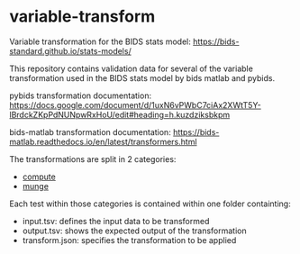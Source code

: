 # variable-transform

Variable transformation for the BIDS stats model:
https://bids-standard.github.io/stats-models/

This repository contains validation data for several of the variable
transformation used in the BIDS stats model by bids matlab and pybids.

pybids transformation documentation:
https://docs.google.com/document/d/1uxN6vPWbC7ciAx2XWtT5Y-lBrdckZKpPdNUNpwRxHoU/edit#heading=h.kuzdziksbkpm

bids-matlab transformation documentation:
https://bids-matlab.readthedocs.io/en/latest/transformers.html

The transformations are split in 2 categories:

- [compute](./spec/compute_md)
- [munge](.spec/munge_md)

Each test within those categories is contained within one folder containting:

- input.tsv: defines the input data to be transformed
- output.tsv: shows the expected output of the transformation
- transform.json: specifies the transformation to be applied
